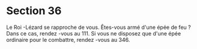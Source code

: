 # Section 36

Le Roi -Lézard se rapproche de vous. Êtes-vous  armé d'une épée de
feu ? Dans ce cas, rendez -vous au  111. Si vous ne disposez que
d'une épée ordinaire pour le combattre, rendez -vous au  346.